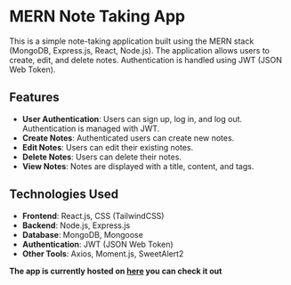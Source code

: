 # MERN Note Taking App

This is a simple note-taking application built using the MERN stack (MongoDB, Express.js, React, Node.js). The application allows users to create, edit, and delete notes. Authentication is handled using JWT (JSON Web Token).

## Features

- **User Authentication**: Users can sign up, log in, and log out. Authentication is managed with JWT.
- **Create Notes**: Authenticated users can create new notes.
- **Edit Notes**: Users can edit their existing notes.
- **Delete Notes**: Users can delete their notes.
- **View Notes**: Notes are displayed with a title, content, and tags.

## Technologies Used

- **Frontend**: React.js, CSS (TailwindCSS)
- **Backend**: Node.js, Express.js
- **Database**: MongoDB, Mongoose
- **Authentication**: JWT (JSON Web Token)
- **Other Tools**: Axios, Moment.js, SweetAlert2

**The app is currently hosted on [here](sigmma.netlify.app) you can check it out**

